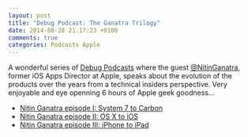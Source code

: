 ```yaml
---
layout: post
title: "Debug Podcast: The Ganatra Trilogy"
date: 2014-08-28 21:17:23 +0100
comments: true
categories: Podcasts Apple
---
```


A wonderful series of [Debug Podcasts](http://www.imore.com/debug) where the guest [@NitinGanatra](https://twitter.com/nitinganatra), former iOS Apps Director at Apple, speaks about the evolution of the products over the years from a technical insiders perspective. Very enjoyable and eye openning 6 hours of Apple geek goodness...

- [Nitin Ganatra episode I: System 7 to Carbon](http://www.imore.com/debug-39-nitin-ganatra-episode-i-system-7-carbon)
- [Nitin Ganatra episode II: OS X to iOS](http://www.imore.com/debug-40-nitin-ganatra-episode-ii-os-x-ios)
- [Nitin Ganatra episode III: iPhone to iPad](http://www.imore.com/debug-41-nitin-ganatra-episode-iii-iphone-ipad––)